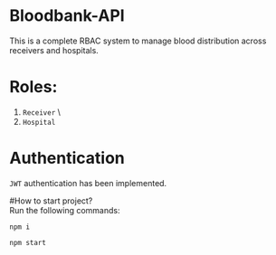 # Bloodbank-API
This is a complete RBAC system to manage blood distribution across receivers and hospitals.

# Roles:
1. `Receiver` \
2. `Hospital`

# Authentication
`JWT` authentication has been implemented.

#How to start project? \
Run the following commands:
```
npm i 
```

```
npm start
```
